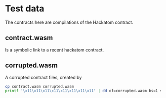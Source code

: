 # Test data

The contracts here are compilations of the Hackatom contract.

## contract.wasm

Is a symbolic link to a recent hackatom contract.

## corrupted.wasm

A corrupted contract files, created by

```sh
cp contract.wasm corrupted.wasm
printf '\x11\x11\x11\x11\x11\x11\x11\x11' | dd of=corrupted.wasm bs=1 seek=1000 count=8 conv=notrunc
```
